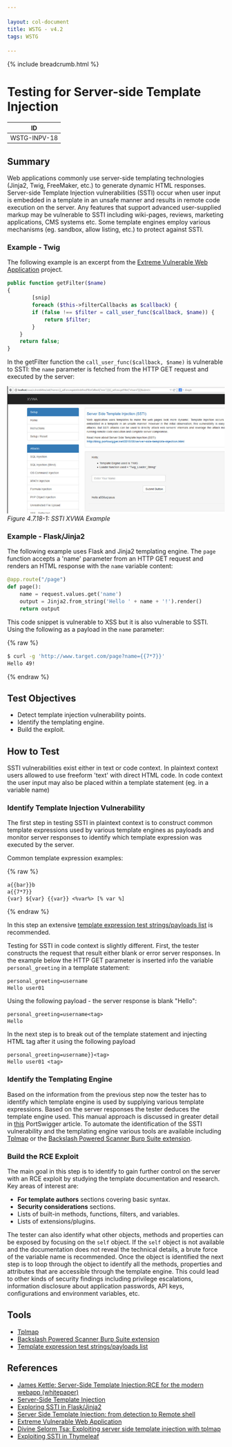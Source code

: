 ```yaml
---

layout: col-document
title: WSTG - v4.2
tags: WSTG

---
```


{% include breadcrumb.html %}
# Testing for Server-side Template Injection

|ID          |
|------------|
|WSTG-INPV-18|

## Summary

Web applications commonly use server-side templating technologies (Jinja2, Twig, FreeMaker, etc.) to generate dynamic HTML responses. Server-side Template Injection vulnerabilities (SSTI) occur when user input is embedded in a template in an unsafe manner and results in remote code execution on the server. Any features that support advanced user-supplied markup may be vulnerable to SSTI including wiki-pages, reviews, marketing applications, CMS systems etc. Some template engines employ various mechanisms (eg. sandbox, allow listing, etc.) to protect against SSTI.

### Example - Twig

The following example is an excerpt from the [Extreme Vulnerable Web Application](https://github.com/s4n7h0/xvwa) project.

```php
public function getFilter($name)
{
        [snip]
        foreach ($this->filterCallbacks as $callback) {
        if (false !== $filter = call_user_func($callback, $name)) {
            return $filter;
        }
    }
    return false;
}
```

In the getFilter function the `call_user_func($callback, $name)` is vulnerable to SSTI: the `name` parameter is fetched from the HTTP GET request and executed by the server:

![SSTI XVWA Example](images/SSTI_XVWA.jpeg)\
*Figure 4.7.18-1: SSTI XVWA Example*

### Example - Flask/Jinja2

The following example uses Flask and Jinja2 templating engine. The `page` function accepts a 'name' parameter from an HTTP GET request and renders an HTML response with the `name` variable content:

```python
@app.route("/page")
def page():
    name = request.values.get('name')
    output = Jinja2.from_string('Hello ' + name + '!').render()
    return output
```

This code snippet is vulnerable to XSS but it is also vulnerable to SSTI. Using the following as a payload in the `name` parameter:

{% raw %}
```bash
$ curl -g 'http://www.target.com/page?name={{7*7}}'
Hello 49!
```
{% endraw %}

## Test Objectives

- Detect template injection vulnerability points.
- Identify the templating engine.
- Build the exploit.

## How to Test

SSTI vulnerabilities exist either in text or code context. In plaintext context users allowed to use freeform 'text' with direct HTML code. In code context the user input may also be placed within a template statement (eg. in a variable name)

### Identify Template Injection Vulnerability

The first step in testing SSTI in plaintext context is to construct common template expressions used by various template engines as payloads and monitor server responses to identify which template expression was executed by the server.

Common template expression examples:

{% raw %}
```text
a{{bar}}b
a{{7*7}}
{var} ${var} {{var}} <%var%> [% var %]
```
{% endraw %}

In this step an extensive [template expression test strings/payloads list](https://github.com/swisskyrepo/PayloadsAllTheThings/tree/master/Server%20Side%20Template%20Injection) is recommended.

Testing for SSTI in code context is slightly different. First, the tester constructs the request that result either blank or error server responses. In the example below the HTTP GET parameter is inserted info the variable `personal_greeting` in a template statement:

```text
personal_greeting=username
Hello user01
```

Using the following payload - the server response is blank "Hello":

```text
personal_greeting=username<tag>
Hello
```

In the next step is to break out of the template statement and injecting HTML tag after it using the following payload

```text
personal_greeting=username}}<tag>
Hello user01 <tag>
```

### Identify the Templating Engine

Based on the information from the previous step now the tester has to identify which template engine is used by supplying various template expressions. Based on the server responses the tester deduces the template engine used. This manual approach is discussed in greater detail in [this](https://portswigger.net/blog/server-side-template-injection?#Identify) PortSwigger article. To automate the identification of the SSTI vulnerability and the templating engine various tools are available including [Tplmap](https://github.com/epinna/tplmap) or the [Backslash Powered Scanner Burp Suite extension](https://github.com/PortSwigger/backslash-powered-scanner).

### Build the RCE Exploit

The main goal in this step is to identify to gain further control on the server with an RCE exploit by studying the template documentation and research. Key areas of interest are:

- **For template authors** sections covering basic syntax.
- **Security considerations** sections.
- Lists of built-in methods, functions, filters, and variables.
- Lists of extensions/plugins.

The tester can also identify what other objects, methods and properties can be exposed by focusing on the `self` object. If the `self` object is not available and the documentation does not reveal the technical details, a brute force of the variable name is recommended. Once the object is identified the next step is to loop through the object to identify all the methods, properties and attributes that are accessible through the template engine. This could lead to other kinds of security findings  including privilege escalations, information disclosure about application passwords, API keys, configurations and environment variables, etc.

## Tools

- [Tplmap](https://github.com/epinna/tplmap)
- [Backslash Powered Scanner Burp Suite extension](https://github.com/PortSwigger/backslash-powered-scanner)
- [Template expression test strings/payloads list](https://github.com/swisskyrepo/PayloadsAllTheThings/tree/master/Server%20Side%20Template%20Injection)

## References

- [James Kettle: Server-Side Template Injection:RCE for the modern webapp (whitepaper)](https://portswigger.net/kb/papers/serversidetemplateinjection.pdf)
- [Server-Side Template Injection](https://portswigger.net/blog/server-side-template-injection)
- [Exploring SSTI in Flask/Jinja2](https://www.lanmaster53.com/2016/03/exploring-ssti-flask-jinja2/)
- [Server Side Template Injection: from detection to Remote shell](https://www.okiok.com/server-side-template-injection-from-detection-to-remote-shell/)
- [Extreme Vulnerable Web Application](https://github.com/s4n7h0/xvwa)
- [Divine Selorm Tsa: Exploiting server side template injection with tplmap](https://owasp.org/www-pdf-archive/Owasp_SSTI_final.pdf)
- [Exploiting SSTI in Thymeleaf](https://www.acunetix.com/blog/web-security-zone/exploiting-ssti-in-thymeleaf/)
